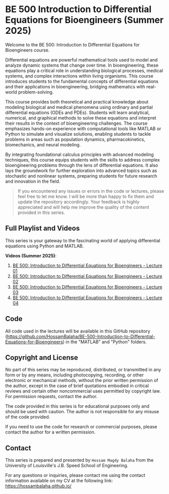 # BE 500 Introduction to Differential Equations for Bioengineers (Summer 2025)

Welcome to the BE 500: Introduction to Differential Equations for Bioengineers course.

Differential equations are powerful mathematical tools used to model and analyze dynamic systems that change over time.
In bioengineering, these equations play a critical role in understanding biological processes, medical systems, and
complex interactions within living organisms. This course introduces students to the fundamental concepts of
differential equations and their applications in bioengineering, bridging mathematics with real-world problem-solving.

This course provides both theoretical and practical knowledge about modeling biological and medical phenomena using
ordinary and partial differential equations (ODEs and PDEs). Students will learn analytical, numerical, and graphical
methods to solve these equations and interpret their results in the context of bioengineering challenges. The course
emphasizes hands-on experience with computational tools like MATLAB or Python to simulate and visualize solutions,
enabling students to tackle problems in areas such as population dynamics, pharmacokinetics, biomechanics, and neural
modeling.

By integrating foundational calculus principles with advanced modeling techniques, this course equips students with the
skills to address complex bioengineering problems through the lens of differential equations. It also lays the
groundwork for further exploration into advanced topics such as stochastic and nonlinear systems, preparing students for
future research and innovation in the field.

> If you encountered any issues or errors in the code or lectures, please feel free to let me know. I will be more than
> happy to fix them and update the repository accordingly. Your feedback is highly appreciated and will help me improve
> the quality of the content provided in this series.

## Full Playlist and Videos

This series is your gateway to the fascinating world of applying differential equations using Python and MATLAB.

**Videos (Summer 2025)**:

1. [BE 500: Introduction to Differential Equations for Bioengineers - Lecture 01](https://youtu.be/L3N21-eoeyw)
2. [BE 500: Introduction to Differential Equations for Bioengineers - Lecture 02](https://youtu.be/GTeuZPRCO-A)
3. [BE 500: Introduction to Differential Equations for Bioengineers - Lecture 03](https://youtu.be/dqMObTKBIs4)
4. [BE 500: Introduction to Differential Equations for Bioengineers - Lecture 04](https://youtu.be/WLHyKi5Pmf4)

## Code

All code used in the lectures will be available in this GitHub
repository (https://github.com/HossamBalaha/BE-500-Introduction-to-Differential-Equations-for-Bioengineers) in
the "MATLAB" and "Python" folders.

## Copyright and License

No part of this series may be reproduced, distributed, or transmitted in any form or by any means, including
photocopying, recording, or other electronic or mechanical methods, without the prior written permission of the author,
except in the case of brief quotations embodied in critical reviews and certain other noncommercial uses permitted by
copyright law.
For permission requests, contact the author.

The code provided in this series is for educational purposes only and should be used with caution.
The author is not responsible for any misuse of the code provided.

If you need to use the code for research or commercial purposes, please contact the author for a written permission.

## Contact

This series is prepared and presented by `Hossam Magdy Balaha` from the University of Louisville's J.B. Speed School of
Engineering.

For any questions or inquiries, please contact me using the contact information available on my CV at the following
link: https://hossambalaha.github.io/
